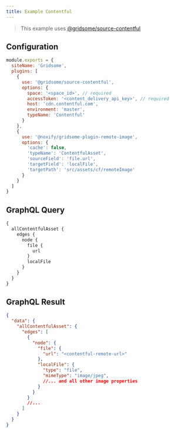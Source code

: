 ```yaml
---
title: Example Contentful 
---
```


> This example uses [@gridsome/source-contentful](https://gridsome.org/plugins/@gridsome/source-contentful)

## Configuration

```js
module.exports = {
  siteName: 'Gridsome',
  plugins: [
    {
      use: '@gridsome/source-contentful',
      options: {
        space: '<space_id>', // required
        accessToken: '<content_delivery_api_key>', // required
        host: 'cdn.contentful.com',
        environment: 'master',
        typeName: 'Contentful'
      }
    },
    {
      use: '@noxify/gridsome-plugin-remote-image',
      options: {
        'cache': false,
        'typeName': 'ContentfulAsset',
        'sourceField': 'file.url',
        'targetField': 'localFile',
        'targetPath': 'src/assets/cf/remoteImage'
      }
    }
  ]
}
```

## GraphQL Query

```graphql
{
  allContentfulAsset {
    edges {
      node {
        file {
          url
        }
        localFile
      }
    }
  }
}
```

## GraphQL Result

```json
{
  "data": {
    "allContentfulAsset": {
      "edges": [
        {
          "node": {
            "file": {
              "url": "<contentful-remote-url>"
            },
            "localFile": {
              "type": "file",
              "mimeType": "image/jpeg",
              //... and all other image properties
            }
          }
        }
        //...
      ]
    }
  }
}
```